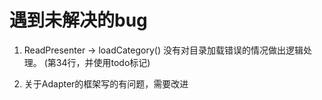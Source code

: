 # 遇到未解决的bug

1. ReadPresenter -> loadCategory() 没有对目录加载错误的情况做出逻辑处理。
   (第34行，并使用todo标记)

2. 关于Adapter的框架写的有问题，需要改进